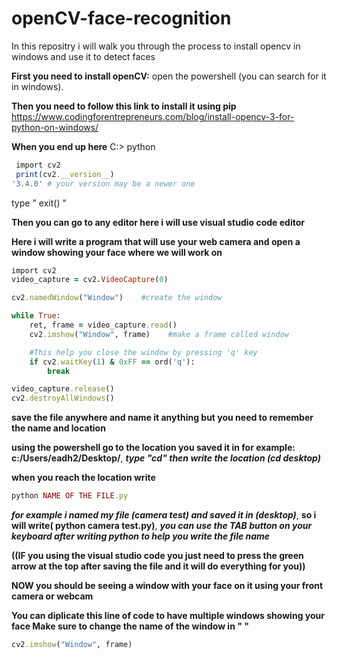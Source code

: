 # openCV-face-recognition
In this repositry i will walk you through the process to install opencv in windows and use it to detect faces

**First you need to install openCV:** open the powershell (you can search for it in windows).

**Then you need to follow this link to install it using pip** https://www.codingforentrepreneurs.com/blog/install-opencv-3-for-python-on-windows/

**When you end up here**
C:\> python
```ruby
 import cv2
 print(cv2.__version__)
'3.4.0' # your version may be a newer one
```
type " exit() "

**Then you can go to any editor here i will use visual studio code editor**

**Here i will write a program that will use your web camera and open a window showing your face where we will work on**

```ruby
import cv2
video_capture = cv2.VideoCapture(0)

cv2.namedWindow("Window")    #create the window

while True:
    ret, frame = video_capture.read()
    cv2.imshow("Window", frame)    #make a frame called window

    #This help you close the window by pressing 'q' key
    if cv2.waitKey(1) & 0xFF == ord('q'):
        break

video_capture.release()
cv2.destroyAllWindows()
```

**save the file anywhere and name it anything but you need to remember the name and location**

**using the powershell go to the location you saved it in for example: c:/Users/eadh2/Desktop/**,  ***type "cd" then write the location (cd desktop)*** 

**when you reach the location write**
```ruby
python NAME OF THE FILE.py
```
***for example i named my file (camera test) and saved it in (desktop)***, **so i will write( python camera test.py)**, ***you can use the TAB button on your keyboard after writing python to help you write the file name***

**((IF you using the visual studio code you just need to press the green arrow at the top after saving the file and it will do everything for you))**

**NOW you should be seeing a window with your face on it using your front camera or webcam**

**You can diplicate this line of code to have multiple windows showing your face Make sure to change the name of the window in " "**
```ruby
cv2.imshow("Window", frame)
```
